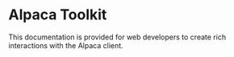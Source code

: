 # Alpaca Toolkit

This documentation is provided for web developers to create rich interactions
with the Alpaca client.

